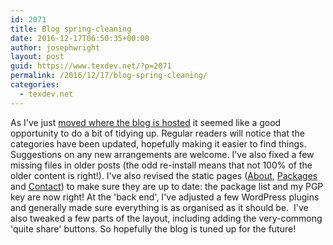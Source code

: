 ```yaml
---
id: 2071
title: Blog spring-cleaning
date: 2016-12-17T06:50:35+00:00
author: josephwright
layout: post
guid: https://www.texdev.net/?p=2071
permalink: /2016/12/17/blog-spring-cleaning/
categories:
  - texdev.net
---
```

As I've just <a href="https://www.texdev.net/2016/12/16/texdev-net-is-now-set-up-for-https/">moved where the blog is hosted</a> it seemed like a good opportunity to do a bit of tidying up. Regular readers will notice that the categories have been updated, hopefully making it easier to find things. Suggestions on any new arrangements are welcome. I've also fixed a few missing files in older posts (the odd re-install means that not 100% of the older content is right!). I've also revised the static pages (<a href="https://www.texdev.net/about/">About</a>, <a href="https://www.texdev.net/packages/">Packages</a> and <a href="https://www.texdev.net/contact/">Contact</a>) to make sure they are up to date: the package list and my PGP key are now right! At the 'back end', I've adjusted a few WordPress plugins and generally made sure everything is as organised as it should be.  I've also tweaked a few parts of the layout, including adding the very-commong 'quite share' buttons. So hopefully the blog is tuned up for the future!